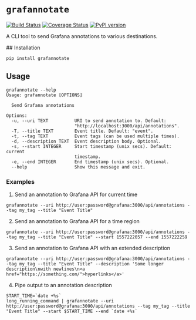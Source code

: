 # `grafannotate`

[![Build Status](https://travis-ci.org/devopsmakers/python-grafannotate.svg?branch=master)](https://travis-ci.org/devopsmakers/python-grafannotate)
[![Coverage Status](https://coveralls.io/repos/github/devopsmakers/python-grafannotate/badge.svg?branch=master)](https://coveralls.io/github/devopsmakers/python-grafannotate?branch=master)
[![PyPI version](https://badge.fury.io/py/grafannotate.svg)](https://badge.fury.io/py/grafannotate)

A CLI tool to send Grafana annotations to various destinations.

## Installation
```
pip install grafannotate
```

## Usage

```
grafannotate --help
Usage: grafannotate [OPTIONS]

  Send Grafana annotations

Options:
  -u, --uri TEXT          URI to send annotation to. Default:
                          "http://localhost:3000/api/annotations".
  -T, --title TEXT        Event title. Default: "event".
  -t, --tag TEXT          Event tags (can be used multiple times).
  -d, --description TEXT  Event description body. Optional.
  -s, --start INTEGER     Start timestamp (unix secs). Default: current
                          timestamp.
  -e, --end INTEGER       End timestamp (unix secs). Optional.
  --help                  Show this message and exit.
  ```

### Examples
1. Send an annotation to Grafana API for current time
```
grafannotate --uri http://user:password@grafana:3000/api/annotations --tag my_tag --title "Event Title"
```

2. Send an annotation to Grafana API for a time region
```
grafannotate --uri http://user:password@grafana:3000/api/annotations --tag my_tag --title "Event Title" --start 1557222057 --end 1557222259
```

3. Send an annotation to Grafana API with an extended description
```
grafannotate --uri http://user:password@grafana:3000/api/annotations --tag my_tag --title "Event Title" --description 'Some longer description\nwith newlines\n<a href="https://something.com/">hyperlinks</a>'
```

4. Pipe output to an annotation description
```
START_TIME=`date +%s`
long_running_command | grafannotate --uri http://user:password@grafana:3000/api/annotations --tag my_tag --title "Event Title" --start $START_TIME --end `date +%s`
```
